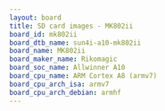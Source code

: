 ```yaml
---
layout: board
title: SD card images - MK802ii
board_id: mk802ii
board_dtb_name: sun4i-a10-mk802ii
board_name: MK802ii
board_maker_name: Rikomagic
board_soc_name: Allwinner A10
board_cpu_name: ARM Cortex A8 (armv7)
board_cpu_arch_isa: armv7
board_cpu_arch_debian: armhf
---
```

